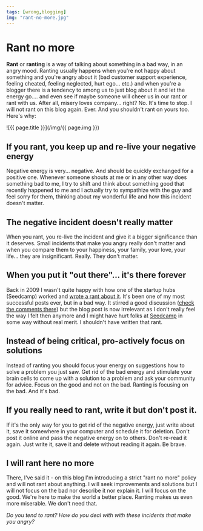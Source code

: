 ```yaml
---
tags: [wrong,blogging]
img: "rant-no-more.jpg"
---
```


# Rant no more


**Rant** or **ranting** is a way of talking about something in a bad way, in an angry mood. Ranting usually happens when you're not happy about something and you're angry about it (bad customer support experience, feeling cheated, feeling neglected, hurt ego... etc.) and when you're a blogger there is a tendency to among us to just blog about it and let the energy go.... and even see if maybe someone will cheer us in our rant or rant with us. After all, misery loves company... right? No. It's time to stop. I will not rant on this blog again. Ever. And you shouldn't rant on yours too. Here's why:

<!--More-->

![{{ page.title }}](/img/{{ page.img }})

## If you rant, you keep up and re-live your negative energy

Negative energy is very… negative. And should be quickly exchanged for a positive one. Whenever someone shouts at me or in any other way does something bad to me, I try to shift and think about something good that recently happened to me and I actually try to sympathize with the guy and feel sorry for them, thinking about my wonderful life and how this incident doesn't matter.

## The negative incident doesn't really matter

When you rant, you re-live the incident and give it a bigger significance than it deserves. Small incidents that make you angry really don't matter and when you compare them to your happiness, your family, your love, your life… they are insignificant. Really. They don't matter.

## When you put it "out there"… it's there forever

Back in 2009 I wasn't quite happy with how one of the startup hubs (Seedcamp) worked and [wrote a rant about it](/y-combinator-vs-seedcamp-paul-graham-nailed-i). It's been one of my most successful posts ever, but in a bad way. It stirred a good discussion ([check the comments there](/y-combinator-vs-seedcamp-paul-graham-nailed-i)) but the blog post is now irrelevant as I don't really feel the way I felt then anymore and I might have hurt folks at [Seedcamp](http://www.seedcamp.com) in some way without real merit. I shouldn't have written that rant.

## Instead of being critical, pro-actively focus on solutions

Instead of ranting you should focus your energy on suggestions how to solve a problem you just saw. Get rid of the bad energy and stimulate your brain cells to come up with a solution to a problem and ask your community for advice. Focus on the good and not on the bad. Ranting is focusing on the bad. And it's bad.

## If you really need to rant, write it but don't post it.

If it's the only way for you to get rid of the negative energy, just write about it, save it somewhere in your computer and schedule it for deletion. Don't post it online and pass the negative energy on to others. Don't re-read it again. Just write it, save it and delete without reading it again. Be brave.

## I will rant here no more

There, I've said it - on this blog I'm introducing a strict "rant no more" policy and will not rant about anything. I will seek improvements and solutions but I will not focus on the bad nor describe it nor explain it. I will focus on the good. We're here to make the world a better place. Ranting makes us even more miserable. We don't need that.

_Do you tend to rant? How do you deal with with these incidents that make you angry?_

  


  
  
  
 

  



[n]: https://michael.gratis/nozbe